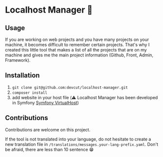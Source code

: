 # Localhost Manager :floppy_disk:

## Usage

If you are working on web projects and you have many projects on your machine, it becomes difficult to remember certain projects.
That's why I created this little tool that makes a list of all the projects that are on my machine and gives me the main project information (Github, Front, Admin, Framework).

## Installation

1. ```git clone git@github.com:devcut/localhost-manager.git```
2. ```composer install```
3. add website in your host file (:warning: Localhost Manager has been developed in Symfony [Symfony VirtualHost](https://symfony.com/doc/current/setup/web_server_configuration.html#apache-with-mod-php-php-cgi))

## Contributions

Contributions are welcome on this project.

If the tool is not translated into your language, do not hesitate to create a new translation file in ```/translations/messages.your-lang-prefix.yaml```. Don't be afraid, there are less than 10 sentence :grin: